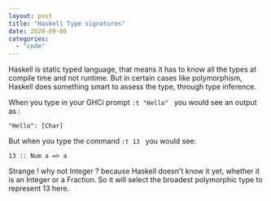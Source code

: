 ```yaml
---
layout: post
title: "Haskell Type signatures"
date: 2020-09-06
categories:
  - "code"
---
```


Haskell is static typed language, that means it has to know all the types at compile time and not runtime.
But in certain cases like polymorphism, Haskell does something smart to assess the type, through type inference.

<!-- more -->

When you type in your GHCi prompt `:t "Hello" ` you would see an output as :

```
"Hello": [Char]
```

But when you type the command `:t 13 ` you would see:

```
13 :: Num a => a
```

Strange ! why not Integer ? because Haskell doesn't know it yet, whether it is an Integer or a Fraction. So it will select the broadest polymorphic type to represent 13 here.
